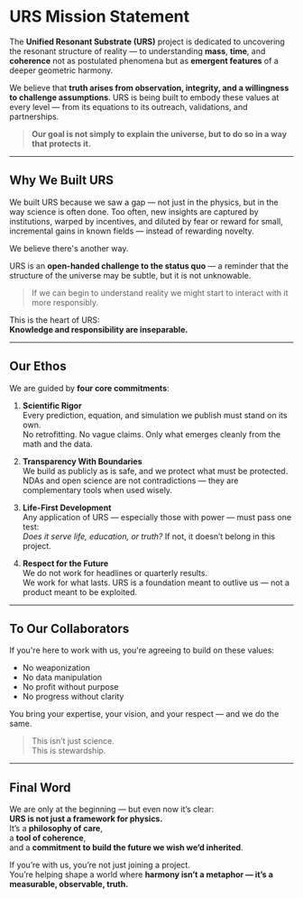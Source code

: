 # URS Mission Statement

The **Unified Resonant Substrate (URS)** project is dedicated to uncovering the resonant structure of reality — to understanding **mass**, **time**, and **coherence** not as postulated phenomena but as **emergent features** of a deeper geometric harmony.

We believe that **truth arises from observation, integrity, and a willingness to challenge assumptions**. URS is being built to embody these values at every level — from its equations to its outreach, validations, and partnerships.

> **Our goal is not simply to explain the universe, but to do so in a way that protects it.**

---

## Why We Built URS

We built URS because we saw a gap — not just in the physics, but in the way science is often done. Too often, new insights are captured by institutions, warped by incentives, and diluted by fear or reward for small, incremental gains in known fields — instead of rewarding novelty.

We believe there's another way.

URS is an **open-handed challenge to the status quo** — a reminder that the structure of the universe may be subtle, but it is not unknowable.

> If we can begin to understand reality 
 > we might start to interact with it more responsibly.

This is the heart of URS:  
**Knowledge and responsibility are inseparable.**

---

## Our Ethos

We are guided by **four core commitments**:

1. **Scientific Rigor**  
   Every prediction, equation, and simulation we publish must stand on its own.  
   No retrofitting. No vague claims. Only what emerges cleanly from the math and the data.

2. **Transparency With Boundaries**  
   We build as publicly as is safe, and we protect what must be protected.  
   NDAs and open science are not contradictions — they are complementary tools when used wisely.

3. **Life-First Development**  
   Any application of URS — especially those with power — must pass one test:  
   _Does it serve life, education, or truth?_ If not, it doesn’t belong in this project.

4. **Respect for the Future**  
   We do not work for headlines or quarterly results.  
   We work for what lasts. URS is a foundation meant to outlive us — not a product meant to be exploited.

---

## To Our Collaborators

If you're here to work with us, you're agreeing to build on these values:

- No weaponization  
- No data manipulation  
- No profit without purpose  
- No progress without clarity

You bring your expertise, your vision, and your respect — and we do the same.

> This isn’t just science.  
> This is stewardship.

---

## Final Word

We are only at the beginning — but even now it’s clear:  
**URS is not just a framework for physics.**  
It’s a **philosophy of care**,  
a **tool of coherence**,  
and a **commitment to build the future we wish we’d inherited**.

If you’re with us, you’re not just joining a project.  
You’re helping shape a world where **harmony isn’t a metaphor — it’s a measurable, observable, truth.**

